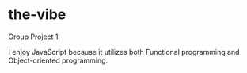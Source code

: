 # the-vibe
Group Project 1

I enjoy JavaScript because it utilizes both Functional programming and Object-oriented programming.